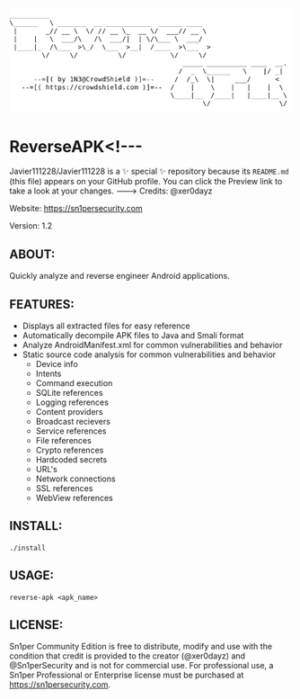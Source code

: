 ![alt tag](https://github.com/1N3/ReverseAPK/blob/master/logo.png)

# ReverseAPK<!---
Javier111228/Javier111228 is a ✨ special ✨ repository because its `README.md` (this file) appears on your GitHub profile.
You can click the Preview link to take a look at your changes.
--->
Credits: @xer0dayz

Website: https://sn1persecurity.com

Version: 1.2

## ABOUT:
Quickly analyze and reverse engineer Android applications. 

## FEATURES:
- Displays all extracted files for easy reference
- Automatically decompile APK files to Java and Smali format
- Analyze AndroidManifest.xml for common vulnerabilities and behavior
- Static source code analysis for common vulnerabilities and behavior
    * Device info
    * Intents
    * Command execution
    * SQLite references
    * Logging references
    * Content providers
    * Broadcast recievers
    * Service references
    * File references
    * Crypto references
    * Hardcoded secrets
    * URL's
	* Network connections 
    * SSL references
    * WebView references

## INSTALL:
```
./install
```

## USAGE:
```
reverse-apk <apk_name>
```

## LICENSE:
Sn1per Community Edition is free to distribute, modify and use with the condition that credit is provided to the creator (@xer0dayz) and @Sn1perSecurity and is not for commercial use. For professional use, a Sn1per Professional or Enterprise license must be purchased at https://sn1persecurity.com.
